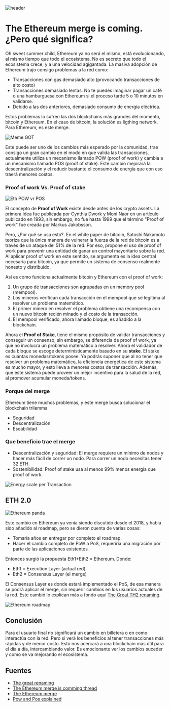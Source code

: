 <!--
.. title: Ethereum merge is coming. ¿Pero que significa?
.. slug: ethereum-merge-is-coming-pero-que-significa
.. date: 2022-03-22
.. author: Alan Hurtarte
.. tags: crypto,ethereum,merge,web3
.. category: open science, web3, ethereum
.. link:
.. description:
.. type: text
-->
<!-- # The Ethereum merge is coming. ¿Pero qué significa? -->

![header](../../../../images/blog/ethereum-merge/header.jpeg) 

# The Ethereum merge is coming. ¿Pero qué significa?

  


Oh sweet summer child, Ethereum ya no será el mismo, está evolucionando, al mismo tiempo que todo el ecosistema. No es secreto que todo el ecosistema crece, y a una velocidad agigantada. La masiva adopción de Ethereum trajo consigo problemas a la red como:
* Transacciones con gas demasiado alto (provocando transacciones de alto costo)
* Transacciones demasiado lentas. No te puedes imaginar pagar un café o una hamburguesa con Ethereum si el proceso tarde 5 o 10 minutos en validarse.
* Debido a las dos anteriores, demasiado consumo de energía eléctrica.

<!-- TEASER_END -->

Estos problemas lo sufren las dos blockchains más grandes del momento, bitcoin y Ethereum. En el caso de bitcoin, la solución es ligthing network. Para Ethereum, es este merge.


![Meme GOT](../../../../images/blog/ethereum-merge/meme-summer.jpeg)

Este puede ser uno de los cambios más esperado por la comunidad, trae consigo un gran cambio en el modo en que valida las transacciones, actualmente utiliza un mecanismo llamado POW (proof of work) y cambia a un mecanismo llamado POS (proof of stake). Este cambio mejorará la descentralización y el reducir bastante el consumo de energía que con eso traerá menores costos.

### Proof of work Vs. Proof of stake
![Eth POW vr POS](../../../../images/blog/ethereum-merge/eth-pow-pos.png)

El concepto de **Proof of Work** existe desde antes de los crypto assets. La primera idea fue publicada por Cynthia Dwork y Moni Naor en un artículo publicado en 1993, sin embargo, no fue hasta 1999 que el término "Proof of work" fue creada por Markus Jakobsson.

Pero, ¿Por qué se usa esto?. En el white paper de bitcoin, Satoshi Nakamoto teoriza que la única manera de vulnerar la fuerza de la red de bitcoin es a través de un ataque del 51% de la red. Por eso, propone el uso de proof of work para prevenir una entidad de ganar un control mayoritario sobre la red. Al aplicar proof of work en este sentido, se argumenta es la idea central necesaria para bitcoin, ya que permite un sistema de consenso realmente honesto y distribuido.

Así es como funciona actualmente bitcoin y Ethereum con el proof of work:
1. Un grupo de transacciones son agrupadas en un memory pool (mempool).
2. Los mineros verifican cada transacción en el mempool que se legitima al resolver un problema matemático.
3. El primer minero en resolver el problema obtiene una recompensa con un nuevo bitcoin recién minado y el costo de la transacción.
4. El mempool verificado, ahora llamado bloque, es añadido a la blockchain.

Ahora el **Proof of Stake**, tiene el mismo propósito de validar transacciones y conseguir un consenso; sin embargo, se diferencia de proof of work, ya que no involucra un problema matemático a resolver. Ahora el validador de cada bloque se escoge determinísticamente basado en su **stake**. El stake es cuantas monedas/tokens posee. Ya podrás suponer que al no tener que resolver un problema matemático, la eficiencia energética de este sistema es mucho mayor, y esto lleva a menores costos de transacción. Además, que este sistema puede proveer un mejor incentivo para la salud de la red, al promover acumular moneda/tokens.

### Porque del merge
Ethereum tiene muchos problemas, y este merge busca solucionar el blockchain trilemma
* Seguridad
* Descentralización
* Escabilidad

### Que beneficio trae el merge
* Descentralización y seguridad: El merge requiere un mínimo de nodos y hacer más fácil de correr un nodo. Para correr un nodo necesitas tener 32 ETH.
* Sostenibilidad: Proof of stake usa al menos 99% menos energía que proof of work.


![Energy scale per Transaction](../../../../images/blog/ethereum-merge/energy.png)



## ETH 2.0
![Ethereum panda](../../../../images/blog/ethereum-merge/ethereum_panda.png)

Este cambio en Ethereum ya venía siendo discutido desde el 2018, y había sido añadido al roadmap, pero se dieron cuenta de varias cosas:
* Tomaría años en entregar por completo el roadmap.
* Hacer el cambio completo de PoW a PoS, requeriría una migración por parte de las aplicaciones existentes

Entonces surgió la propuesta Eth1+Eth2 = Ethereum. Donde:
* Eth1 = Execution Layer (actual red)
* Eth2 = Consensus Layer (el merge)

El Consensus Layer es donde estará implementado el PoS, de esa manera se podrá aplicar el merge, sin requerir cambios en los usuarios actuales de la red. Este cambió lo explican más a fondo aquí [The Great TH2 renaming](https://blog.ethereum.org/2022/01/24/the-great-eth2-renaming/).

![Ethereum roadmap](../../../../images/blog/ethereum-merge/upgrade_path.png)
## Conclusión
Para el usuario final no significará un cambio en billetera o en como interactúa con la red. Pero si verá los beneficios al tener transacciones más rápidas y de menor costo. Esto nos acercará a una blockchain más útil para el día a día, intercambiando valor. 
Es emocionante ver los cambios suceder y como se va mejorando el ecosistema. 

## Fuentes
* [The great renaming](https://blog.ethereum.org/2022/01/24/the-great-eth2-renaming/)
* [The Ethereum merge is comming thread](https://twitter.com/JackNiewold/status/1506779959242764288)
* [The Ethereum merge](https://ethereum.org/en/upgrades/merge/#main-content)
* [Pow and Pos explained](https://hackernoon.com/consensus-mechanisms-explained-pow-vs-pos-89951c66ae10)

